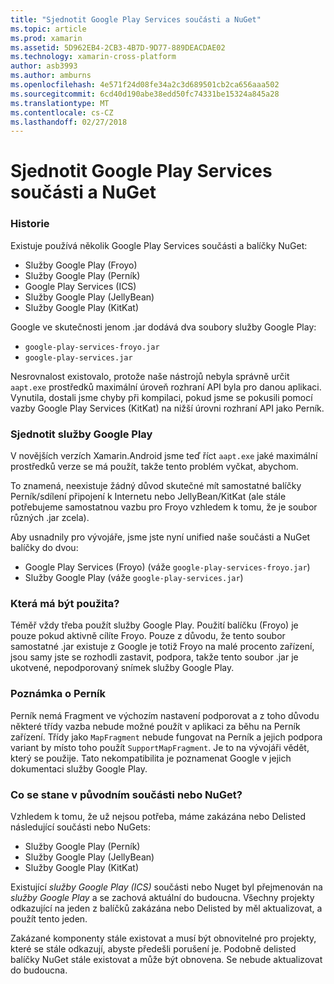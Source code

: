 ```yaml
---
title: "Sjednotit Google Play Services součásti a NuGet"
ms.topic: article
ms.prod: xamarin
ms.assetid: 5D962EB4-2CB3-4B7D-9D77-889DEACDAE02
ms.technology: xamarin-cross-platform
author: asb3993
ms.author: amburns
ms.openlocfilehash: 4e571f24d08fe34a2c3d689501cb2ca656aaa502
ms.sourcegitcommit: 6cd40d190abe38edd50fc74331be15324a845a28
ms.translationtype: MT
ms.contentlocale: cs-CZ
ms.lasthandoff: 02/27/2018
---
```

# <a name="unifying-google-play-services-components-and-nuget"></a>Sjednotit Google Play Services součásti a NuGet

### <a name="history"></a>Historie

Existuje používá několik Google Play Services součásti a balíčky NuGet:

-   Služby Google Play (Froyo)
-   Služby Google Play (Perník)
-   Google Play Services (ICS)
-   Služby Google Play (JellyBean)
-   Služby Google Play (KitKat)

Google ve skutečnosti jenom .jar dodává dva soubory služby Google Play:

-   `google-play-services-froyo.jar`
-   `google-play-services.jar`

Nesrovnalost existovalo, protože naše nástrojů nebyla správně určit `aapt.exe` prostředků maximální úroveň rozhraní API byla pro danou aplikaci. Vynutila, dostali jsme chyby při kompilaci, pokud jsme se pokusili pomocí vazby Google Play Services (KitKat) na nižší úrovni rozhraní API jako Perník.

### <a name="unifying-google-play-services"></a>Sjednotit služby Google Play

V novějších verzích Xamarin.Android jsme teď říct `aapt.exe` jaké maximální prostředků verze se má použít, takže tento problém vyčkat, abychom.

To znamená, neexistuje žádný důvod skutečné mít samostatné balíčky Perník/sdílení připojení k Internetu nebo JellyBean/KitKat (ale stále potřebujeme samostatnou vazbu pro Froyo vzhledem k tomu, že je soubor různých .jar zcela).

Aby usnadnily pro vývojáře, jsme jste nyní unified naše součásti a NuGet balíčky do dvou:

-   Google Play Services (Froyo) (váže `google-play-services-froyo.jar`)
-   Služby Google Play (váže `google-play-services.jar`)

### <a name="which-one-should-be-used"></a>Která má být použita?

Téměř vždy třeba použít služby Google Play. Použití balíčku (Froyo) je pouze pokud aktivně cílíte Froyo. Pouze z důvodu, že tento soubor samostatné .jar existuje z Google je totiž Froyo na malé procento zařízení, jsou samy jste se rozhodli zastavit, podpora, takže tento soubor .jar je ukotvené, nepodporovaný snímek služby Google Play.

### <a name="note-about-gingerbread"></a>Poznámka o Perník

Perník nemá Fragment ve výchozím nastavení podporovat a z toho důvodu některé třídy vazba nebude možné použít v aplikaci za běhu na Perník zařízení. Třídy jako `MapFragment` nebude fungovat na Perník a jejich podpora variant by místo toho použít `SupportMapFragment`. Je to na vývojáři vědět, který se použije. Tato nekompatibilita je poznamenat Google v jejich dokumentaci služby Google Play.

### <a name="what-happens-to-the-old-componentsnugets"></a>Co se stane v původním součásti nebo NuGet?

Vzhledem k tomu, že už nejsou potřeba, máme zakázána nebo Delisted následující součásti nebo NuGets:

-   Služby Google Play (Perník)
-   Služby Google Play (JellyBean)
-   Služby Google Play (KitKat)

Existující _služby Google Play (ICS)_ součásti nebo Nuget byl přejmenován na _služby Google Play_ a se zachová aktuální do budoucna. Všechny projekty odkazující na jeden z balíčků zakázána nebo Delisted by měl aktualizovat, a použít tento jeden.

Zakázané komponenty stále existovat a musí být obnovitelné pro projekty, které se stále odkazují, abyste předešli porušení je. Podobně delisted balíčky NuGet stále existovat a může být obnovena. Se nebude aktualizovat do budoucna.
